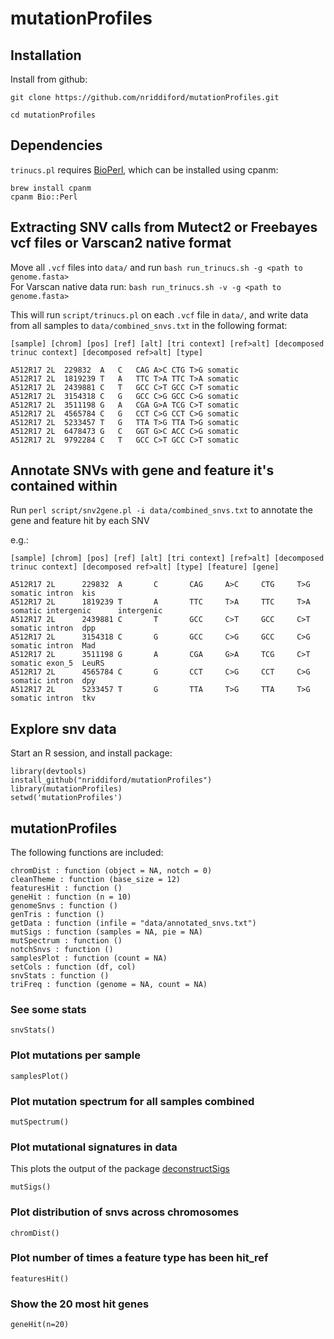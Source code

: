 # mutationProfiles

## Installation

Install from github:

```
git clone https://github.com/nriddiford/mutationProfiles.git

cd mutationProfiles
```
## Dependencies

`trinucs.pl` requires [BioPerl](http://bioperl.org/INSTALL.html), which can be installed using cpanm:

```
brew install cpanm
cpanm Bio::Perl
```

## Extracting SNV calls from Mutect2 or Freebayes vcf files or Varscan2 native format

Move all `.vcf` files into `data/` and run `bash run_trinucs.sh -g <path to genome.fasta>`  
For Varscan native data run: `bash run_trinucs.sh -v -g <path to genome.fasta>`

This will run `script/trinucs.pl` on each `.vcf` file in `data/`, and write data from all samples to `data/combined_snvs.txt` in the following format:

```
[sample] [chrom] [pos] [ref] [alt] [tri context] [ref>alt] [decomposed trinuc context] [decomposed ref>alt] [type]
```
```
A512R17	2L	229832	A	C	CAG	A>C	CTG	T>G	somatic
A512R17	2L	1819239	T	A	TTC	T>A	TTC	T>A	somatic
A512R17	2L	2439881	C	T	GCC	C>T	GCC	C>T	somatic
A512R17	2L	3154318	C	G	GCC	C>G	GCC	C>G	somatic
A512R17	2L	3511198	G	A	CGA	G>A	TCG	C>T	somatic
A512R17	2L	4565784	C	G	CCT	C>G	CCT	C>G	somatic
A512R17	2L	5233457	T	G	TTA	T>G	TTA	T>G	somatic
A512R17	2L	6478473	G	C	GGT	G>C	ACC	C>G	somatic
A512R17	2L	9792284	C	T	GCC	C>T	GCC	C>T	somatic
```

## Annotate SNVs with gene and feature it's contained within

Run `perl script/snv2gene.pl -i data/combined_snvs.txt` to annotate the gene and feature hit by each SNV

e.g.:
```
[sample] [chrom] [pos] [ref] [alt] [tri context] [ref>alt] [decomposed trinuc context] [decomposed ref>alt] [type] [feature] [gene]
```

```
A512R17 2L      229832  A       C       CAG     A>C     CTG     T>G     somatic intron  kis
A512R17 2L      1819239 T       A       TTC     T>A     TTC     T>A     somatic intergenic      intergenic
A512R17 2L      2439881 C       T       GCC     C>T     GCC     C>T     somatic intron  dpp
A512R17 2L      3154318 C       G       GCC     C>G     GCC     C>G     somatic intron  Mad
A512R17 2L      3511198 G       A       CGA     G>A     TCG     C>T     somatic exon_5  LeuRS
A512R17 2L      4565784 C       G       CCT     C>G     CCT     C>G     somatic intron  dpy
A512R17 2L      5233457 T       G       TTA     T>G     TTA     T>G     somatic intron  tkv
```


## Explore snv data

Start an R session, and install package:

```{R}
library(devtools)
install_github("nriddiford/mutationProfiles")
library(mutationProfiles)
setwd('mutationProfiles')
```

## mutationProfiles

The following functions are included:

```{R}
chromDist : function (object = NA, notch = 0)  
cleanTheme : function (base_size = 12)  
featuresHit : function ()  
geneHit : function (n = 10)  
genomeSnvs : function ()  
genTris : function ()  
getData : function (infile = "data/annotated_snvs.txt")  
mutSigs : function (samples = NA, pie = NA)  
mutSpectrum : function ()  
notchSnvs : function ()  
samplesPlot : function (count = NA)  
setCols : function (df, col)  
snvStats : function ()  
triFreq : function (genome = NA, count = NA)  
```
### See some stats

```{R}
snvStats()
```

### Plot mutations per sample

```{R}
samplesPlot()
```

### Plot mutation spectrum for all samples combined

```{R}
mutSpectrum()
```

### Plot mutational signatures in data

This plots the output of the package [deconstructSigs](https://github.com/raerose01/deconstructSigs/tree/master/R)

```{R}
mutSigs()
```

### Plot distribution of snvs across chromosomes

```{R}
chromDist()
```

### Plot number of times a feature type has been hit_ref

```{R}
featuresHit()
```

### Show the 20 most hit genes

```{R}
geneHit(n=20)
```
